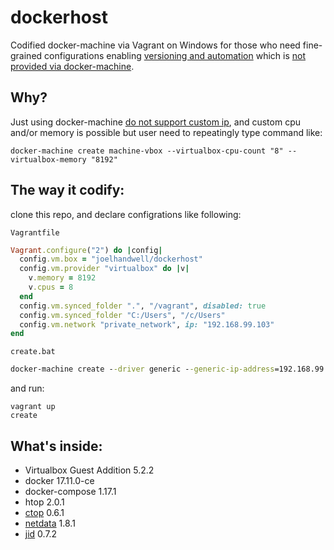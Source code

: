 

# dockerhost
Codified docker-machine via Vagrant on Windows for those who need fine-grained configurations enabling [versioning and automation](https://www.hashicorp.com/blog/the-tao-of-hashicorp/) which is [not provided via docker-machine](https://github.com/docker/machine/issues/773).

## Why?
Just using docker-machine [do not support custom ip](https://github.com/docker/machine/issues/1709), and custom cpu and/or memory is possible but user need to repeatingly type command like:

```
docker-machine create machine-vbox --virtualbox-cpu-count "8" --virtualbox-memory "8192"
```

## The way it codify:

clone this repo, and declare configrations like following:

```Vagrantfile```

```ruby
Vagrant.configure("2") do |config|
  config.vm.box = "joelhandwell/dockerhost"
  config.vm.provider "virtualbox" do |v|
    v.memory = 8192
    v.cpus = 8
  end
  config.vm.synced_folder ".", "/vagrant", disabled: true
  config.vm.synced_folder "C:/Users", "/c/Users"
  config.vm.network "private_network", ip: "192.168.99.103"
end
```

```create.bat```

```bat
docker-machine create --driver generic --generic-ip-address=192.168.99.103 --generic-ssh-user=vagrant --generic-ssh-key=vagrant default
```

and run:

```
vagrant up
create
```

## What's inside:

* Virtualbox Guest Addition 5.2.2
* docker 17.11.0-ce
* docker-compose 1.17.1
* htop 2.0.1
* [ctop](https://github.com/bcicen/ctop) 0.6.1
* [netdata](https://github.com/firehol/netdata) 1.8.1
* [jid](https://github.com/simeji/jid) 0.7.2
